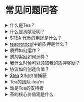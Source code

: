 # 常见问题问答



<details>

<summary>什么是Tea？</summary>



Tea是一种由声誉和激励措施保障的去中心化协议。Tea允许开源开发人员以无需信任的方式获取他们创造的价值，从而增强软件供应链的可持续性和完整性



</details>

<details>

<summary>什么是贡献证明？</summary>

贡献证明是tea协议的新颖共识机制，旨在量化软件生态系统中所有 OSS 项目的影响。贡献证明根据每个开源项目在 OSS 生态系统中的定位和使用情况，分配一个动态分数（称为项目的teaRank）

</details>

<details>

<summary><a href="https://twitter.com/search?q=%24TEA&#x26;src=cashtag_click">$TEA</a> 代币的用途是什么？</summary>

TEA 是一种 ERC-20 代币，用作 tea协议某些方面和指定功能的访问密钥。TEA 代币持有者可以通过将 TEA 代币质押到软件生态系统中的特定 OSS 项目来支持软件项目。TEA 持有者还可以通过准备和提交漏洞报告来为软件供应链的安全做出贡献。

</details>

<details>

<summary><a href="https://twitter.com/teaprotocol">teaprotocol</a>中的质押是什么？</summary>

质押是使用 [$TEA](https://twitter.com/search?q=%24TEA\&src=cashtag\_click) 加密代币来支持在[teaprotocol](https://twitter.com/teaprotocol)中注册的开源软件项目。质押并非没有风险，但可以产生每日可领取的代币奖励，并允许您参与[teaprotocol](https://twitter.com/teaprotocol)的治理

</details>

<details>

<summary>质押如何运作？</summary>

任何持有 [$TEA](https://twitter.com/search?q=%24TEA\&src=cashtag\_click) 的人都可以将 [$TEA](https://twitter.com/search?q=%24TEA\&src=cashtag\_click) 代币质押到在[teaprotocol](https://twitter.com/teaprotocol)中注册的 OSS 项目。Tea Web 应用程序促进了所有协议参与者的质押过程。

</details>

<details>

<summary>质押奖励如何计算？</summary>

质押奖励是根据几个因素计算的——质押了多少 [$TEA](https://twitter.com/search?q=%24TEA\&src=cashtag\_click) 项目产生的平均收益以及质押期的持续时间。如果 OSS 项目维护得不好，质押奖励可能会被部分没收（“削减”）。

</details>

<details>

<summary>我什么时候可以领取我的质押奖励？</summary>

新的质押奖励每天都会发放，并且可以随时领取。领取奖励需缴纳汽油费

</details>

<details>

<summary>协议如何创造价值？</summary>

tea Protocol的价值在于它创造了一个完全可组合的开源生态系统。该协议通过两种不同的方式实现这一目标： 首先，通过在项目和其社区之间实现无缝交互。这鼓励网络参与者向项目维护者提交错误或漏洞报告，并促使开源项目及时处理这些报告。这还促进了项目依赖和被依赖之间更透明的联系，可能因为它们的目标相互一致，从而鼓励核心贡献者之间的跨项目协作。 其次，通过为每个项目分配一个通用分数来量化其在更广泛的开源生态系统中的影响和定位。这促使项目之间进行健康竞争，不断改进其代码库以及其他生态系统中其他软件包对其使用，以提高其排名。 无论每个开源项目的软件包管理器、依赖关系和被依赖关系如何，都可以实现完全可组合性。

</details>

<details>

<summary><a href="https://twitter.com/search?q=%24tea&#x26;src=cashtag_click">$tea</a> 如何价值捕获</summary>

该协议将从 OSS 项目加入社区成员并与社区成员互动时进行的各种活动中产生费用。产生的部分费用将返还给仍然参与去中心化网络的 [$TEA](https://twitter.com/search?q=%24TEA\&src=cashtag\_click) 代币持有者。 持有 [$TEA](https://twitter.com/search?q=%24TEA\&src=cashtag\_click) 代币还允许用户参与去中心化治理并影响关键协议决策，例如奖励分配、协议费用分配

</details>

<details>

<summary>Tea的团队-tea’m</summary>

一个由 Homebrew 制造者创立的全球性集体。 来自世界各地的开发人员、维护人员、产品专家、商业战略家、市场营销人员、网页设计师、漏洞研究人员和开放源码软件技术用户正在合作构建 tea 协议。在 Homebrew 创建者 Max Howell 的领导下，tea 成为 Homebrew 的精神继承者。

</details>

<details>

<summary>谁是Tea的支持者</summary>

作为由Web3创新者支持的项目，tea是一个将开源软件（OSS）和Web3聚集在一起的社区。 tea自豪地得到越来越多的有远见的支持者的支持，这些支持者认识到开源软件的重要性。tea的早期支持者和战略合作伙伴与其增加软件供应链的可持续性的使命强烈契合。

</details>

<details>

<summary>茶的核心价值观是什么</summary>

## _注重细节_&#x20;

在tea，我们相信卓越不仅体现在代码中，更体现在“茶”-tails中。我们对精确性的承诺是坚定不移的，我们会对我们的协议进行仔细的审查，以确保其强大而优雅。每一行代码和用户界面都经过深思熟虑，体现了我们对卓越技术的卓越承诺。这种细致入微的方法使我们能够打造一种直观而无缝的体验，为我们的工作的每个方面注入可靠性和质量。

## _创新_&#x20;

创新是tea的生命之源。我们致力于推动在Web3中可能性的界限，开辟尚未探索的道路。我们的团队迎接挑战，并将其视为创新和进化的机会。通过培养鼓励创造性思维和问题解决的文化，我们确保每个解决方案不仅功能强大，而且是革命性的。我们致力于处于Web3技术的前沿，提供激发并促进开源社区进一步创新的工具。

## _赋能_

在tea，我们将精力投入到赋能开源软件中，理解到我们协议的力量来自社区的集体贡献。通过为开源软件做出贡献并利用它，我们培养了一个加速进步和共享知识的协作环境。我们的协议是对开源社区集体智慧的证明，我们自豪地为其增长和可持续性做出贡献。

## _透明度_

透明度是tea的一个关键支柱，贯穿我们运营和关系的方方面面。我们相信公开促进信任和协作，在Web3世界中是至关重要的元素。我们的协议和流程是公开的，欢迎用户和贡献者全面了解并参与我们的工作。这种开放性是我们与社区建立信任关系的承诺，确保我们的行动如同一杯新鲜冲泡的透明度。

</details>
